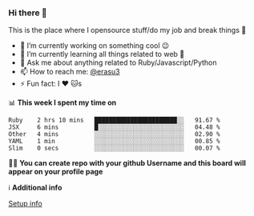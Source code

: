 ### Hi there 👋
This is the place where I opensource stuff/do my job and break things :rofl:

- 🔭 I’m currently working on something cool :wink:
- 🌱 I’m currently learning all things related to web 🤪
- 💬 Ask me about anything related to Ruby/Javascript/Python
- 📫 How to reach me: [@erasu3](https://t.me/erasu3)
- ⚡ Fun fact: I :heart: :cat:s

📊 **This week I spent my time on**
<!--START_SECTION:waka-->
```text
Ruby    2 hrs 10 mins   ███████████████████████░░   91.67 % 
JSX     6 mins          █░░░░░░░░░░░░░░░░░░░░░░░░   04.48 % 
Other   4 mins          ░░░░░░░░░░░░░░░░░░░░░░░░░   02.90 % 
YAML    1 min           ░░░░░░░░░░░░░░░░░░░░░░░░░   00.85 % 
Slim    0 secs          ░░░░░░░░░░░░░░░░░░░░░░░░░   00.07 %
```
<!--END_SECTION:waka-->

👨‍🏫 **You can create repo with your github Username and this board will appear on your profile page**


ℹ️ **Additional info**

[Setup info](https://github.com/13LD/13LD/blob/master/SETUP.md)
